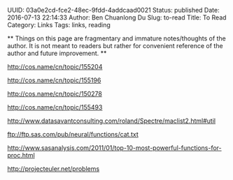 UUID: 03a0e2cd-fce2-48ec-9fdd-4addcaad0021
Status: published
Date: 2016-07-13 22:14:33
Author: Ben Chuanlong Du
Slug: to-read
Title: To Read
Category: Links
Tags: links, reading

**
Things on this page are
fragmentary and immature notes/thoughts of the author.
It is not meant to readers
but rather for convenient reference of the author and future improvement.
**

http://cos.name/cn/topic/155204

http://cos.name/cn/topic/155196

http://cos.name/cn/topic/150278

http://cos.name/cn/topic/155493

http://www.datasavantconsulting.com/roland/Spectre/maclist2.html#util

ftp://ftp.sas.com/pub/neural/functions/cat.txt

http://www.sasanalysis.com/2011/01/top-10-most-powerful-functions-for-proc.html

http://projecteuler.net/problems 
